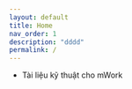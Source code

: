 ```yaml
---
layout: default
title: Home
nav_order: 1
description: "dddd"
permalink: /
---
```


 - Tài liệu kỹ thuật cho mWork
